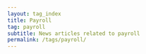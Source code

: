 ```yaml
---
layout: tag_index
title: Payroll
tag: payroll
subtitle: News articles related to payroll
permalink: /tags/payroll/
---
```

